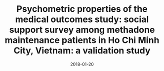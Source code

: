 ---
abstract:
address:
  city: Ho Chi Minh City
  country: Vietnam
  postcode: 
  region: 
  street: 
all_day: false
authors: 
  - admin
date: "2018-01-20"
date_end: "2018-01-21"
event: Public Health and Stem Cell Therapy Symposium
event_url: 
featured: false
image:
  caption: ''
  focal_point: Right
links:
- icon:
  icon_pack:
  name:
  url: 
location: Ho Chi Minh City, Vietnam 
projects:
- 
publishDate: "2018-01-20"
slides:
summary: Poster
tags: []
title: "Psychometric properties of the medical outcomes study: social support survey among methadone maintenance patients in Ho Chi Minh City, Vietnam: a validation study"
url_code: ""
url_pdf: ""
url_slides: ""
url_video: ""
---